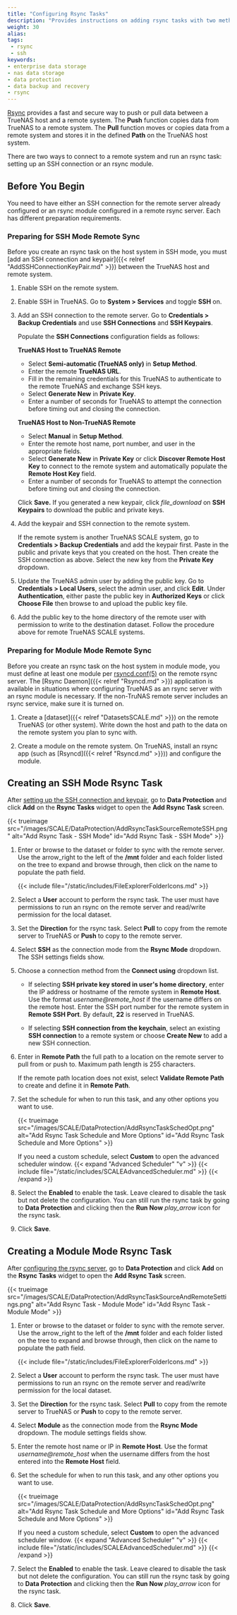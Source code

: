 ```yaml
---
title: "Configuring Rsync Tasks"
description: "Provides instructions on adding rsync tasks with two methods, SSH connection and module."
weight: 30
alias:
tags:
 - rsync
 - ssh
keywords:
- enterprise data storage 
- nas data storage
- data protection
- data backup and recovery
- rsync
---
```


[Rsync](https://rsync.samba.org/) provides a fast and secure way to push or pull data between a TrueNAS host and a remote system.
The **Push** function copies data from TrueNAS to a remote system.
The **Pull** function moves or copies data from a remote system and stores it in the defined **Path** on the TrueNAS host system.

There are two ways to connect to a remote system and run an rsync task: setting up an SSH connection or an rsync module.

## Before You Begin

You need to have either an SSH connection for the remote server already configured or an rsync module configured in a remote rsync server.
Each has different preparation requirements.

### Preparing for SSH Mode Remote Sync

Before you create an rsync task on the host system in SSH mode, you must [add an SSH connection and keypair]({{< relref "AddSSHConnectionKeyPair.md" >}}) between the TrueNAS host and remote system.

1. Enable SSH on the remote system.

2. Enable SSH in TrueNAS.
  Go to **System > Services** and toggle **SSH** on.

3. Add an SSH connection to the remote server.
Go to **Credentials > Backup Credentials** and use **SSH Connections** and **SSH Keypairs**.

   Populate the **SSH Connections** configuration fields as follows:

   **TrueNAS Host to TrueNAS Remote**

     * Select **Semi-automatic (TrueNAS only)** in **Setup Method**.
     * Enter the remote **TrueNAS URL**.
     * Fill in the remaining credentials for this TrueNAS to authenticate to the remote TrueNAS and exchange SSH keys.
     * Select **Generate New** in **Private Key**.
     * Enter a number of seconds for TrueNAS to attempt the connection before timing out and closing the connection.

   **TrueNAS Host to Non-TrueNAS Remote**

     * Select **Manual** in **Setup Method**.
     * Enter the remote host name, port number, and user in the appropriate fields.
     * Select **Generate New** in **Private Key** or click **Discover Remote Host Key** to connect to the remote system and automatically populate the **Remote Host Key** field.
     * Enter a number of seconds for TrueNAS to attempt the connection before timing out and closing the connection.

    Click **Save.**
    If you generated a new keypair, click <i class="material-icons" aria-hidden="true" title="Download">file_download</i> on **SSH Keypairs** to download the public and private keys.

4. Add the keypair and SSH connection to the remote system.
  
    If the remote system is another TrueNAS SCALE system, go to **Credentials > Backup Credentials** and add the keypair first.
    Paste in the public and private keys that you created on the host.
    Then create the SSH connection as above.
    Select the new key from the **Private Key** dropdown.

5. Update the TrueNAS admin user by adding the public key.
    Go to **Credentials > Local Users**, select the admin user, and click **Edit**.
    Under **Authentication**, either paste the public key in **Authorized Keys** or click **Choose File** then browse to and upload the public key file.

6. Add the public key to the home directory of the remote user with permission to write to the destination dataset.
    Follow the procedure above for remote TrueNAS SCALE systems.

### Preparing for Module Mode Remote Sync

Before you create an rsync task on the host system in module mode, you must define at least one module per [rsyncd.conf(5)](https://www.samba.org/ftp/rsync/rsyncd.conf.html) on the remote rsync server.
The [Rsync Daemon]({{< relref "Rsyncd.md" >}}) application is available in situations where configuring TrueNAS as an rsync server with an rsync module is necessary.
If the non-TruNAS remote server includes an rsync service, make sure it is turned on.

1. Create a [dataset]({{< relref "DatasetsSCALE.md" >}}) on the remote TrueNAS (or other system).
    Write down the host and path to the data on the remote system you plan to sync with.

2. Create a module on the remote system.
    On TrueNAS, install an rsync app (such as [Rsyncd]({{< relref "Rsyncd.md" >}})) and configure the module.

## Creating an SSH Mode Rsync Task

After [setting up the SSH connection and keypair](#preparing-for-ssh-mode-remote-sync), go to **Data Protection** and click **Add** on the **Rsync Tasks** widget to open the **Add Rsync Task** screen.

{{< trueimage src="/images/SCALE/DataProtection/AddRsyncTaskSourceRemoteSSH.png" alt="Add Rsync Task - SSH Mode" id="Add Rsync Task - SSH Mode" >}}

1. Enter or browse to the dataset or folder to sync with the remote server.
    Use the <span class="material-icons">arrow_right</span> to the left of the **/mnt** folder and each folder listed on the tree to expand and browse through, then click on the name to populate the path field.

    {{< include file="/static/includes/FileExplorerFolderIcons.md" >}}

2. Select a **User** account to perform the rsync task.
    The user must have permissions to run an rsync on the remote server and read/write permission for the local dataset.

3. Set the **Direction** for the rsync task.
    Select **Pull** to copy from the remote server to TrueNAS or **Push** to copy to the remote server.

4. Select **SSH** as the connection mode from the **Rsync Mode** dropdown.
    The SSH settings fields show.

5. Choose a connection method from the **Connect using** dropdown list.

    * If selecting **SSH private key stored in user's home directory**, enter the IP address or hostname of the remote system in **Remote Host**.
        Use the format *username@remote_host* if the username differs on the remote host.
        Enter the SSH port number for the remote system in **Remote SSH Port**. By default, **22** is reserved in TrueNAS.

    * If selecting **SSH connection from the keychain**, select an existing **SSH connection** to a remote system or choose **Create New** to add a new SSH connection.

6. Enter in **Remote Path** the full path to a location on the remote server to pull from or push to.
    Maximum path length is 255 characters.

    If the remote path location does not exist, select **Validate Remote Path** to create and define it in **Remote Path**.

7. Set the schedule for when to run this task, and any other options you want to use.

    {{< trueimage src="/images/SCALE/DataProtection/AddRsyncTaskSchedOpt.png" alt="Add Rsync Task Schedule and More Options" id="Add Rsync Task Schedule and More Options" >}}

    If you need a custom schedule, select **Custom** to open the advanced scheduler window.
  {{< expand "Advanced Scheduler" "v" >}}
  {{< include file="/static/includes/SCALEAdvancedScheduler.md" >}}
  {{< /expand >}}

8. Select the **Enabled** to enable the task.
    Leave cleared to disable the task but not delete the configuration.
    You can still run the rsync task by going to **Data Protection** and clicking <i class="fa fa-chevron-right"></i> then the **Run Now** <i class="material-icons" aria-hidden="true" title="play_arrow">play_arrow</i> icon for the rsync task.

9. Click **Save**.

## Creating a Module Mode Rsync Task

After [configuring the rsync server](#preparing-for-module-mode-remote-sync), go to **Data Protection** and click **Add** on the **Rsync Tasks** widget to open the **Add Rsync Task** screen.

{{< trueimage src="/images/SCALE/DataProtection/AddRsyncTaskSourceAndRemoteSettings.png" alt="Add Rsync Task - Module Mode" id="Add Rsync Task - Module Mode" >}}

1. Enter or browse to the dataset or folder to sync with the remote server.
    Use the <span class="material-icons">arrow_right</span> to the left of the **/mnt** folder and each folder listed on the tree to expand and browse through, then click on the name to populate the path field.

    {{< include file="/static/includes/FileExplorerFolderIcons.md" >}}

2. Select a **User** account to perform the rsync task.
    The user must have permissions to run an rsync on the remote server and read/write permission for the local dataset.

3. Set the **Direction** for the rsync task.
    Select **Pull** to copy from the remote server to TrueNAS or **Push** to copy to the remote server.

4. Select **Module** as the connection mode from the **Rsync Mode** dropdown.
    The module settings fields show.

5. Enter the remote host name or IP in **Remote Host**.
    Use the format *username@remote_host* when the username differs from the host entered into the **Remote Host** field.

6. Set the schedule for when to run this task, and any other options you want to use.

    {{< trueimage src="/images/SCALE/DataProtection/AddRsyncTaskSchedOpt.png" alt="Add Rsync Task Schedule and More Options" id="Add Rsync Task Schedule and More Options" >}}

    If you need a custom schedule, select **Custom** to open the advanced scheduler window.
  {{< expand "Advanced Scheduler" "v" >}}
  {{< include file="/static/includes/SCALEAdvancedScheduler.md" >}}
  {{< /expand >}}

7. Select the **Enabled** to enable the task.
    Leave cleared to disable the task but not delete the configuration.
    You can still run the rsync task by going to **Data Protection** and clicking <i class="fa fa-chevron-right"></i> then the **Run Now** <i class="material-icons" aria-hidden="true" title="play_arrow">play_arrow</i> icon for the rsync task.

8. Click **Save**.
